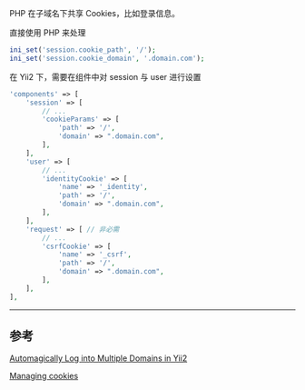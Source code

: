 <!-- title:PHP 下子域名共享 Cookies -->
<!-- keywords:PHP -->

PHP 在子域名下共享 Cookies，比如登录信息。

直接使用 PHP 来处理

```php
ini_set('session.cookie_path', '/');
ini_set('session.cookie_domain', '.domain.com');
```

在 Yii2 下，需要在组件中对 session 与 user 进行设置

```php
'components' => [
    'session' => [
        // ...
        'cookieParams' => [
            'path' => '/',
            'domain' => ".domain.com",
        ],
    ],
    'user' => [
        // ...
        'identityCookie' => [
            'name' => '_identity',
            'path' => '/',
            'domain' => ".domain.com",
        ],
    ],
    'request' => [ // 非必需
        // ...
        'csrfCookie' => [
            'name' => '_csrf',
            'path' => '/',
            'domain' => ".domain.com",
        ],
    ],
],
```

---

## 参考

[Automagically Log into Multiple Domains in Yii2](https://stackoverflow.com/questions/29378697/automagically-log-into-multiple-domains-in-yii2)

[Managing cookies](https://github.com/samdark/yii2-cookbook/blob/master/book/cookies.md)